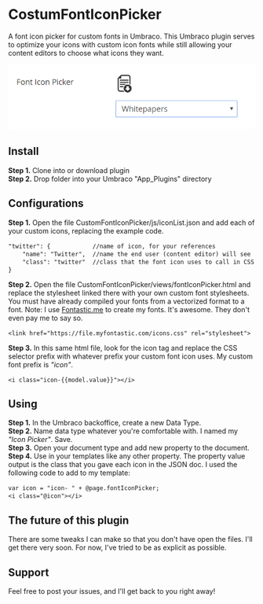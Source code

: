 # CostumFontIconPicker
A font icon picker for custom fonts in Umbraco. This Umbraco plugin serves to optimize your icons with custom icon fonts while still allowing your content editors to choose what icons they want. 

<p>
	<img src="readme/intro-image.png" alt="A font icon picker for custom fonts in Umbraco" />
</p>

## Install
<b>Step 1.</b> Clone into or download plugin <br />
<b>Step 2.</b> Drop folder into your Umbraco "App_Plugins" directory

## Configurations
<b>Step 1.</b> Open the file CustomFontIconPicker/js/iconList.json and add each of your custom icons, replacing the example code.
```
"twitter": {  			//name of icon, for your references
	"name": "Twitter", 	//name the end user (content editor) will see
	"class": "twitter" 	//class that the font icon uses to call in CSS
}
```
<b>Step 2.</b> Open the file CustomFontIconPicker/views/fontIconPicker.html and replace the stylesheet linked there with your own custom font stylesheets. You must have already compiled your fonts from a vectorized format to a font.
Note: I use <a href="http://fontastic.me/" target="_blank">Fontastic.me</a> to create my fonts. It's awesome. They don't even pay me to say so.
```
<link href="https://file.myfontastic.com/icons.css" rel="stylesheet">
```
<b>Step 3.</b> In this same html file, look for the icon tag and replace the CSS selector prefix with whatever prefix your custom font icon uses. My custom font prefix is <em>"icon"</em>.
```
<i class="icon-{{model.value}}"></i>
``` 

## Using
<b>Step 1.</b> In the Umbraco backoffice, create a new Data Type.<br />
<b>Step 2.</b> Name data type whatever you're comfortable with. I named my <em>"Icon Picker"</em>. Save.<br />
<b>Step 3.</b> Open your document type and add new property to the document.
<b>Step 4.</b> Use in your templates like any other property. The property value output is the class that you gave each icon in the JSON doc. I used the following code to add to my template:
```
var icon = "icon- " + @page.fontIconPicker;
<i class="@icon"></i>
```

## The future of this plugin
There are some tweaks I can make so that you don't have open the files. I'll get there very soon. For now, I've tried to be as explicit as possible. 

## Support
Feel free to post your issues, and I'll get back to you right away!